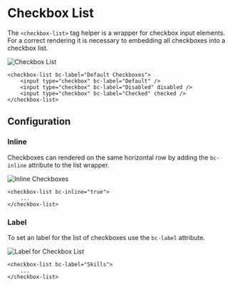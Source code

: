 # Checkbox List

The `<checkbox-list>` tag helper is a wrapper for checkbox input elements. For a correct rendering it is necessary to embedding all checkboxes into a checkbox list.

![Checkbox List](https://raw.githubusercontent.com/brecons/bootstrap-tag-helper/master/docs/images/checkboxlist_01.PNG)

    <checkbox-list bc-label="Default Checkboxes">
        <input type="checkbox" bc-label="Default" />
        <input type="checkbox" bc-label="Disabled" disabled />
        <input type="checkbox" bc-label="Checked" checked />
    </checkbox-list>

## Configuration

### Inline

Checkboxes can rendered on the same horizontal row by adding the `bc-inline` attribute to the list wrapper.

![Inline Checkboxes](https://raw.githubusercontent.com/brecons/bootstrap-tag-helper/master/docs/images/checkboxlist_02.PNG)

    <checkbox-list bc-inline="true">
        ...
    </checkbox-list>

### Label

To set an label for the list of checkboxes use the `bc-label` attribute.

![Label for Checkbox List](https://raw.githubusercontent.com/brecons/bootstrap-tag-helper/master/docs/images/checkboxlist_03.PNG)

    <checkbox-list bc-label="Skills">
        ...
    </checkbox-list>